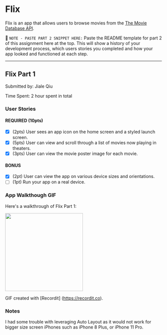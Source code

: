 # Flix

Flix is an app that allows users to browse movies from the [The Movie Database API](http://docs.themoviedb.apiary.io/#).

📝 `NOTE - PASTE PART 2 SNIPPET HERE:` Paste the README template for part 2 of this assignment here at the top. This will show a history of your development process, which users stories you completed and how your app looked and functioned at each step.

---

## Flix Part 1

Submitted by: Jiale Qiu

Time Spent: 2 hour spent in total

### User Stories

#### REQUIRED (10pts)
- [X] (2pts) User sees an app icon on the home screen and a styled launch screen.
- [X] (5pts) User can view and scroll through a list of movies now playing in theaters.
- [X] (3pts) User can view the movie poster image for each movie.

#### BONUS
- [X] (2pt) User can view the app on various device sizes and orientations.
- [ ] (1pt) Run your app on a real device.

### App Walkthough GIF

Here's a walkthrough of Flix Part 1:

<img src="http://g.recordit.co/TgCZdUSio6.gif" width=250><br>

GIF created with [Recordit] (https://recordit.co).

### Notes
I had some trouble with leveraging Auto Layout as it would not work for bigger size screen iPhones such as iPhone 8 Plus, or iPhone 11 Pro.
